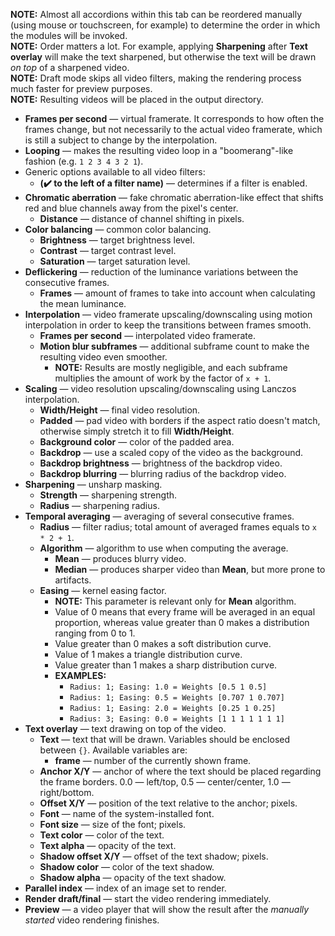 **NOTE:** Almost all accordions within this tab can be reordered manually (using mouse or touchscreen, for example) to determine the order in which the modules will be invoked.  
**NOTE:** Order matters a lot. For example, applying **Sharpening** after **Text overlay** will make the text sharpened, but otherwise the text will be drawn _on top_ of a sharpened video.  
**NOTE:** Draft mode skips all video filters, making the rendering process much faster for preview purposes.  
**NOTE:** Resulting videos will be placed in the output directory.  

* **Frames per second** — virtual framerate. It corresponds to how often the frames change, but not necessarily to the actual video framerate, which is still a subject to change by the interpolation.
* **Looping** — makes the resulting video loop in a "boomerang"-like fashion (e.g. `1 2 3 4 3 2 1`).
* Generic options available to all video filters:
    * **(✔️ to the left of a filter name)** — determines if a filter is enabled.
* **Chromatic aberration** — fake chromatic aberration-like effect that shifts red and blue channels away from the pixel's center.
    * **Distance** — distance of channel shifting in pixels.
* **Color balancing** — common color balancing.
    * **Brightness** — target brightness level.
    * **Contrast** — target contrast level.
    * **Saturation** — target saturation level.
* **Deflickering** — reduction of the luminance variations between the consecutive frames.
    * **Frames** — amount of frames to take into account when calculating the mean luminance.
* **Interpolation** — video framerate upscaling/downscaling using motion interpolation in order to keep the transitions between frames smooth.
    * **Frames per second** — interpolated video framerate.
    * **Motion blur subframes** — additional subframe count to make the resulting video even smoother.
        * **NOTE:** Results are mostly negligible, and each subframe multiplies the amount of work by the factor of `x + 1`.
* **Scaling** — video resolution upscaling/downscaling using Lanczos interpolation.
    * **Width/Height** — final video resolution.
    * **Padded** — pad video with borders if the aspect ratio doesn't match, otherwise simply stretch it to fill **Width/Height**.
    * **Background color** — color of the padded area.
    * **Backdrop** — use a scaled copy of the video as the background.
    * **Backdrop brightness** — brightness of the backdrop video.
    * **Backdrop blurring** — blurring radius of the backdrop video.
* **Sharpening** — unsharp masking.
    * **Strength** — sharpening strength.
    * **Radius** — sharpening radius.
* **Temporal averaging** — averaging of several consecutive frames.
    * **Radius** — filter radius; total amount of averaged frames equals to `x * 2 + 1`.
    * **Algorithm** — algorithm to use when computing the average.
        * **Mean** — produces blurry video.
        * **Median** — produces sharper video than **Mean**, but more prone to artifacts.
    * **Easing** — kernel easing factor.
        * **NOTE:** This parameter is relevant only for **Mean** algorithm.
        * Value of 0 means that every frame will be averaged in an equal proportion, whereas value greater than 0 makes a distribution ranging from 0 to 1.
        * Value greater than 0 makes a soft distribution curve.
        * Value of 1 makes a triangle distribution curve.
        * Value greater than 1 makes a sharp distribution curve.
        * **EXAMPLES:**
            * `Radius: 1; Easing: 1.0 = Weights [0.5 1 0.5]`
            * `Radius: 1; Easing: 0.5 = Weights [0.707 1 0.707]`
            * `Radius: 1; Easing: 2.0 = Weights [0.25 1 0.25]`
            * `Radius: 3; Easing: 0.0 = Weights [1 1 1 1 1 1 1]`
* **Text overlay** — text drawing on top of the video.
    * **Text** — text that will be drawn. Variables should be enclosed between `{}`. Available variables are:
        * **frame** — number of the currently shown frame.
    * **Anchor X/Y** — anchor of where the text should be placed regarding the frame borders. 0.0 — left/top, 0.5 — center/center, 1.0 — right/bottom.
    * **Offset X/Y** — position of the text relative to the anchor; pixels.
    * **Font** — name of the system-installed font.
    * **Font size** — size of the font; pixels.
    * **Text color** — color of the text.
    * **Text alpha** — opacity of the text.
    * **Shadow offset X/Y** — offset of the text shadow; pixels.
    * **Shadow color** — color of the text shadow.
    * **Shadow alpha** — opacity of the text shadow.
* **Parallel index** — index of an image set to render.
* **Render draft/final** — start the video rendering immediately.
* **Preview** — a video player that will show the result after the _manually started_ video rendering finishes.
